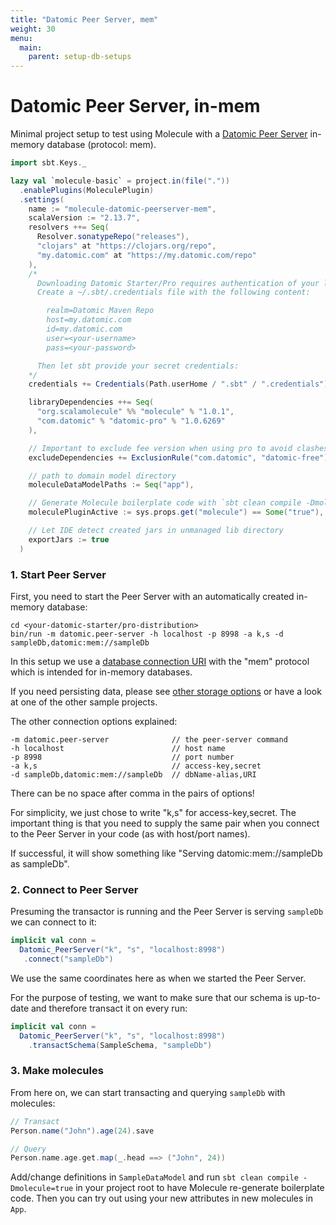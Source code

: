 ```yaml
---
title: "Datomic Peer Server, mem"
weight: 30
menu:
  main:
    parent: setup-db-setups
---
```


# Datomic Peer Server, in-mem

Minimal project setup to test using Molecule with a [Datomic Peer Server](https://docs.datomic.com/on-prem/peer-server.html) in-memory database (protocol: mem).

```scala
import sbt.Keys._

lazy val `molecule-basic` = project.in(file("."))
  .enablePlugins(MoleculePlugin)
  .settings(
    name := "molecule-datomic-peerserver-mem",
    scalaVersion := "2.13.7",
    resolvers ++= Seq(
      Resolver.sonatypeRepo("releases"),
      "clojars" at "https://clojars.org/repo",
      "my.datomic.com" at "https://my.datomic.com/repo"
    ),
    /*
      Downloading Datomic Starter/Pro requires authentication of your license:
      Create a ~/.sbt/.credentials file with the following content:

        realm=Datomic Maven Repo
        host=my.datomic.com
        id=my.datomic.com
        user=<your-username>
        pass=<your-password>

      Then let sbt provide your secret credentials:
    */
    credentials += Credentials(Path.userHome / ".sbt" / ".credentials"),

    libraryDependencies ++= Seq(
      "org.scalamolecule" %% "molecule" % "1.0.1",
      "com.datomic" % "datomic-pro" % "1.0.6269"
    ),

    // Important to exclude fee version when using pro to avoid clashes with pro version
    excludeDependencies += ExclusionRule("com.datomic", "datomic-free"),

    // path to domain model directory
    moleculeDataModelPaths := Seq("app"),

    // Generate Molecule boilerplate code with `sbt clean compile -Dmolecule=true`
    moleculePluginActive := sys.props.get("molecule") == Some("true"),

    // Let IDE detect created jars in unmanaged lib directory
    exportJars := true
  )
```


### 1. Start Peer Server

First, you need to start the Peer Server with an automatically created in-memory database:

    cd <your-datomic-starter/pro-distribution>
    bin/run -m datomic.peer-server -h localhost -p 8998 -a k,s -d sampleDb,datomic:mem://sampleDb

In this setup we use a [database connection URI](https://docs.datomic.com/on-prem/javadoc/datomic/Peer.html#connect-java.lang.Object-) with the "mem" protocol which is intended for in-memory databases.

If you need persisting data, please see [other storage options](https://docs.datomic.com/on-prem/storage.html) or have a look at one of the other sample projects.

The other connection options explained:

    -m datomic.peer-server              // the peer-server command
    -h localhost                        // host name
    -p 8998                             // port number
    -a k,s                              // access-key,secret
    -d sampleDb,datomic:mem://sampleDb  // dbName-alias,URI

There can be no space after comma in the pairs of options!

For simplicity, we just chose to write "k,s" for access-key,secret. The important thing is that you need to supply the same pair when you connect to the Peer Server in your code (as with host/port names).

If successful, it will show something like "Serving datomic:mem://sampleDb as sampleDb".


### 2. Connect to Peer Server

Presuming the transactor is running and the Peer Server is serving `sampleDb` we can connect to it:

```scala
implicit val conn = 
  Datomic_PeerServer("k", "s", "localhost:8998")
   .connect("sampleDb")
```

We use the same coordinates here as when we started the Peer Server.

For the purpose of testing, we want to make sure that our schema is up-to-date and therefore transact it on every run:

```scala
implicit val conn = 
  Datomic_PeerServer("k", "s", "localhost:8998")
    .transactSchema(SampleSchema, "sampleDb")
```


### 3. Make molecules

From here on, we can start transacting and querying `sampleDb` with molecules:

```scala
// Transact
Person.name("John").age(24).save

// Query
Person.name.age.get.map(_.head ==> ("John", 24))
```


Add/change definitions in `SampleDataModel` and run `sbt clean compile -Dmolecule=true` in your project root to have Molecule re-generate boilerplate code. Then you can try out using your new attributes in new molecules in `App`.

